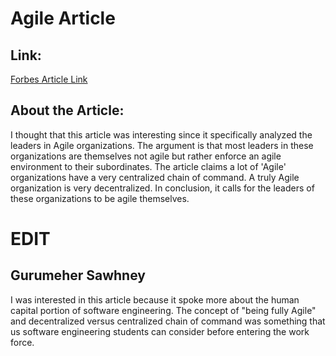 # Agile Article

## Link:

[Forbes Article Link](https://www.forbes.com/sites/duenablomstrom1/2019/02/11/agile-starts-at-the-top/#d31b5a14421f)

## About the Article:

I thought that this article was interesting since it specifically analyzed the leaders in Agile organizations. The argument is that most leaders in these organizations are themselves not agile but rather enforce an agile environment to their subordinates. The article claims a lot of 'Agile' organizations have a very centralized chain of command. A truly Agile organization is very decentralized. In conclusion, it calls for the leaders of these organizations to be agile themselves.

# EDIT
## Gurumeher Sawhney

I was interested in this article because it spoke more about the human capital portion of software engineering. The concept of "being fully Agile" and decentralized versus centralized chain of command was something that us software engineering students can consider before entering the work force.
